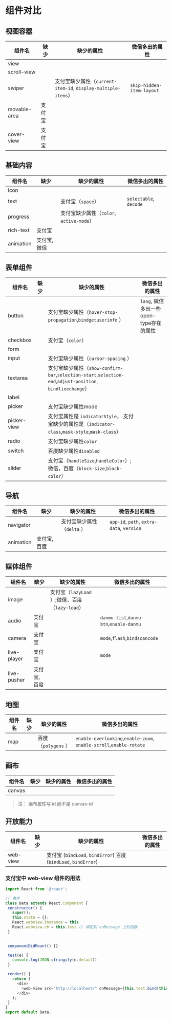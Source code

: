 
# 组件对比

## 视图容器


| 组件名     |    缺少                        |缺少的属性                        |微信多出的属性|
| -------- | ----------------------------------|-------------- |------|
| view  |                           |||
| scroll-view     |                          |||
| swiper | |支付宝缺少属性（```current-item-id```, ```display-multiple-items```）| ```skip-hidden-item-layout```	|
|movable-area|支付宝|||
|cover-view|支付宝||||


## 基础内容


| 组件名     |    缺少                        |缺少的属性                        |微信多出的属性|
| -------- | ----------------------------------|-------------- |------|
| icon  |                           |||
| text     |                           |支付宝（```space```）|```selectable```, ```decode```|
| progress |  |支付宝缺少属性（```color```, ```active-mode```）|	|
|rich-text|支付宝|||
|animation|支付宝, 微信||||

## 表单组件

| 组件名     |    缺少                        |缺少的属性                        |微信多出的属性|
| -------- | ----------------------------------|-------------- |------|
| button  |                           |支付宝缺少属性（```hover-stop-propagation```,```bindgetuserinfo``` ）|```lang```,  微信多出一些open-type存在的属性|
| checkbox     |                           |支付宝（```color```）||
| form |  ||	|
|input||支付宝缺少属性（```cursor-spacing``` ）||
|textarea||支付宝缺少属性（```show-confirm-bar```,```selection-start```,```selection-end```,```adjust-position```, ```bindlinechange```）|||
|label|||||
|picker||支付宝缺少属性mode |||
|picker-view||支付宝属性是 ```indicatorStyle```， 支付宝缺少的属性是（```indicator-class```,```mask-style```,```mask-class```） |||
|radio||支付宝缺少属性```color``` |||
|switch||百度缺少属性```disabled``` |||
|slider||支付宝（```handleSize```,```handleColor```）;微信，百度（```block-size```,```block-color```）|

## 导航

| 组件名     |    缺少                        |缺少的属性                        |微信多出的属性|
| -------- | ----------------------------------|-------------- |------|
| navigator  |                           |支付宝缺少属性（```delta``` ）|```app-id```, ```path```, ```extra-data```, ```version```|
|animation|支付宝, 百度||||

## 媒体组件

| 组件名     |    缺少                        |缺少的属性                        |微信多出的属性|
| -------- | ----------------------------------|-------------- |------|
| image  |                          |支付宝（```lazyLoad``` ）;微信，百度（```lazy-load```） ||
|audio|支付宝||```danmu-list```,```danmu-btn```,```enable-danmu```|
|camera|支付宝||```mode```,```flash```,```bindscancode```|
|live-player|支付宝||```mode```|
|live-pusher|支付宝, 百度|||


## 地图

| 组件名     |    缺少                        |缺少的属性                        |微信多出的属性|
| -------- | ----------------------------------|-------------- |------|
| map  |                           |百度（```polygons``` ） |```enable-overlooking```,```enable-zoom```, ```enable-scroll```,```enable-rotate```|

## 画布

| 组件名     |    缺少                        |缺少的属性                        |微信多出的属性|
| -------- | ----------------------------------|-------------- |------|
| canvas  |                           ||


> 注： 画布属性写 id 而不是 canvas-id

## 开放能力

| 组件名 | 缺少 | 缺少的属性 | 微信多出的属性 |
| -------- | ----------------------------------|-------------- |------|
| web-view |  | 支付宝 (`bindLoad`, `bindError`) 百度 (`bindLoad`, `bindError`) | |

 ### 支付宝中 web-view 组件的用法

 ```javascript
 import React from '@react';

// 事件
class Data extends React.Component {
  constructor() {
    super();
    this.state = {};
    React.webview.instance = this
    React.webview.cb = this.test // 绑定到 onMessage 上的函数
  }

  
  componentDidMount() {}

  test(e) {
    console.log(JSON.stringify(e.detail))
  }

  render() {
    return (
      <div>
        <web-view src="http://localhost/" onMessage={this.test.bind(this)}></web-view>
      </div>
    );
  }
}
export default Data;


 ```


